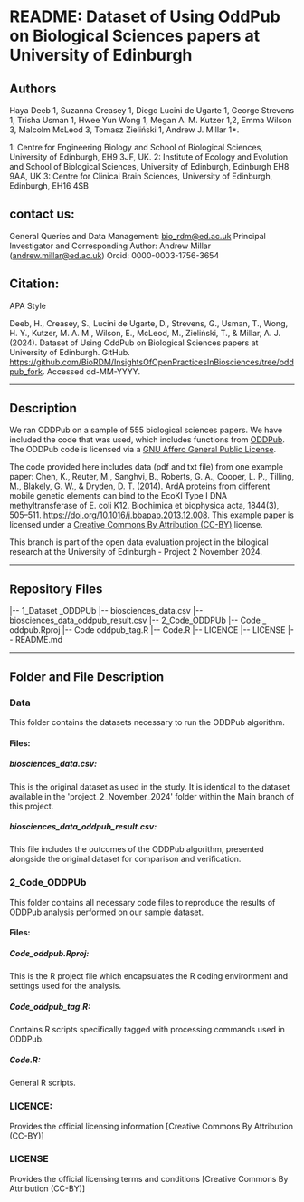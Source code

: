 # README: Dataset of Using OddPub on Biological Sciences papers at University of Edinburgh

## Authors
Haya Deeb 1, Suzanna Creasey 1, Diego Lucini de Ugarte 1, George Strevens 1, Trisha Usman 1, Hwee Yun Wong 1, Megan A. M. Kutzer 1,2, Emma Wilson 3, Malcolm McLeod 3, Tomasz Zieliński 1, Andrew J. Millar 1*. 

1: Centre for Engineering Biology and School of Biological Sciences, University of Edinburgh, EH9 3JF, UK. 
2: Institute of Ecology and Evolution and School of Biological Sciences, University of Edinburgh, Edinburgh EH8 9AA, UK 
3: Centre for Clinical Brain Sciences, University of Edinburgh, Edinburgh, EH16 4SB 

## contact us:
General Queries and Data Management: bio_rdm@ed.ac.uk 
Principal Investigator and Corresponding Author: 
Andrew Millar (andrew.millar@ed.ac.uk) Orcid: 0000-0003-1756-3654


## Citation:

APA Style

Deeb, H., Creasey, S., Lucini de Ugarte, D., Strevens, G., Usman, T., Wong, H. Y., Kutzer, M. A. M., Wilson, E., McLeod, M., Zieliński, T., & Millar, A. J. (2024). Dataset of Using OddPub on Biological Sciences papers at University of Edinburgh. GitHub. https://github.com/BioRDM/InsightsOfOpenPracticesInBiosciences/tree/oddpub_fork. Accessed dd-MM-YYYY.

------------------------------------------------------------------
## Description 
We ran ODDPub on a sample of 555 biological sciences papers. We have included the code that was used, which includes functions from [ODDPub](https://github.com/quest-bih/oddpub). The ODDPub code is licensed via a [GNU Affero General Public License](https://github.com/quest-bih/oddpub?tab=AGPL-3.0-1-ov-file#readme).

The code provided here includes data (pdf and txt file) from one example paper: Chen, K., Reuter, M., Sanghvi, B., Roberts, G. A., Cooper, L. P., Tilling, M., Blakely, G. W., & Dryden, D. T. (2014). ArdA proteins from different mobile genetic elements can bind to the EcoKI Type I DNA methyltransferase of E. coli K12. Biochimica et biophysica acta, 1844(3), 505–511. https://doi.org/10.1016/j.bbapap.2013.12.008. This example paper is licensed under a [Creative Commons By Attribution (CC-BY)](https://creativecommons.org/licenses/by/4.0/deed.en) license.

This branch is part of the open data evaluation project in the bilogical research at the University of Edinburgh - Project 2 November 2024.

------------------------------------------------------------------

## Repository Files
|-- 1_Dataset _ODDPUb
     |-- biosciences_data.csv
     |-- biosciences_data_oddpub_result.csv
|-- 2_Code_ODDPUb
     |-- Code _ oddpub.Rproj
     |-- Code oddpub_tag.R
     |-- Code.R
|-- LICENCE
|-- LICENSE
|-- README.md


------------------------------------------------------------------

## Folder and File Description
### Data
This folder contains the datasets necessary to run the ODDPub algorithm.

#### Files:
##### biosciences_data.csv: 
This is the original dataset as used in the study. It is identical to the dataset available in the 'project_2_November_2024' folder within the Main branch of this project.
##### biosciences_data_oddpub_result.csv: 
This file includes the outcomes of the ODDPub algorithm, presented alongside the original dataset for comparison and verification.

### 2_Code_ODDPUb
This folder contains all necessary code files to reproduce the results of ODDPub analysis performed on our sample dataset.

#### Files:
##### Code_oddpub.Rproj: 
This is the R project file which encapsulates the R coding environment and settings used for the analysis.
##### Code_oddpub_tag.R: 
Contains R scripts specifically tagged with processing commands used in ODDPub.
##### Code.R: 
General R scripts.

### LICENCE:
 Provides the official licensing information [Creative Commons By Attribution (CC-BY)]
### LICENSE
Provides the official licensing terms and conditions [Creative Commons By Attribution (CC-BY)]
